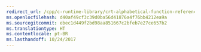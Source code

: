 ```yaml
---
redirect_url: /cpp/c-runtime-library/crt-alphabetical-function-reference
ms.openlocfilehash: d40af49cf3c39d0ba56d41876a4f76bb4212ea9a
ms.sourcegitcommit: ebec1d449f2bd98aa851667c2bfeb7e27ce657b2
ms.translationtype: HT
ms.contentlocale: pt-BR
ms.lasthandoff: 10/24/2017
---
```

